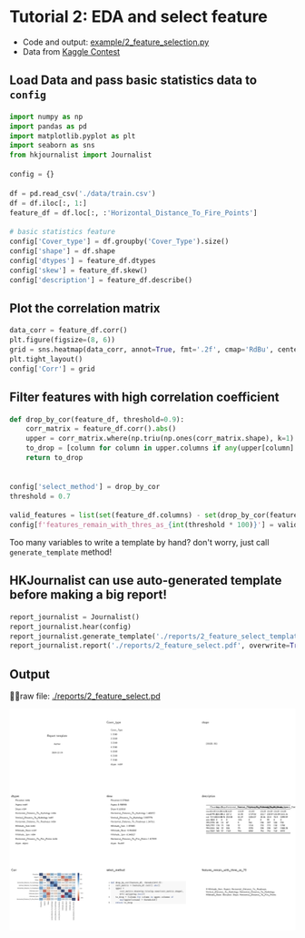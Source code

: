# Tutorial 2: EDA and select feature

- Code and output: [example/2\_feature\_selection.py](https://github.com/li-xin-yi/HK-journalist/blob/master/examples/2_feature_selection.py)
- Data from [Kaggle Contest](https://www.kaggle.com/c/forest-cover-type-prediction/data)


## Load Data and pass basic statistics data to `config`

```py
import numpy as np
import pandas as pd
import matplotlib.pyplot as plt
import seaborn as sns
from hkjournalist import Journalist

config = {}

df = pd.read_csv('./data/train.csv')
df = df.iloc[:, 1:]
feature_df = df.loc[:, :'Horizontal_Distance_To_Fire_Points']

# basic statistics feature
config['Cover_type'] = df.groupby('Cover_Type').size()
config['shape'] = df.shape
config['dtypes'] = feature_df.dtypes
config['skew'] = feature_df.skew()
config['description'] = feature_df.describe()
```

## Plot the correlation matrix

```py
data_corr = feature_df.corr()
plt.figure(figsize=(8, 6))
grid = sns.heatmap(data_corr, annot=True, fmt='.2f', cmap='RdBu', center=0, linewidth=.5)
plt.tight_layout()
config['Corr'] = grid
```

## Filter features with high correlation coefficient

```py
def drop_by_cor(feature_df, threshold=0.9):
    corr_matrix = feature_df.corr().abs()
    upper = corr_matrix.where(np.triu(np.ones(corr_matrix.shape), k=1).astype(np.bool))
    to_drop = [column for column in upper.columns if any(upper[column] > threshold)]
    return to_drop


config['select_method'] = drop_by_cor
threshold = 0.7

valid_features = list(set(feature_df.columns) - set(drop_by_cor(feature_df, threshold)))
config[f'features_remain_with_thres_as_{int(threshold * 100)}'] = valid_features
```

Too many variables to write a template by hand? don't worry, just call `generate_template` method!

## HKJournalist can use auto-generated template before making a big report!

```py
report_journalist = Journalist()
report_journalist.hear(config)
report_journalist.generate_template('./reports/2_feature_select_template.md')
report_journalist.report('./reports/2_feature_select.pdf', overwrite=True, beamer=True, aspectratio=169)
```

## Output

raw file: [./reports/2_feature_select.pd](https://github.com/li-xin-yi/HK-journalist/blob/master/examples/reports/2_feature_select.pdf)

![](./pic/toturial_2_output.png)
